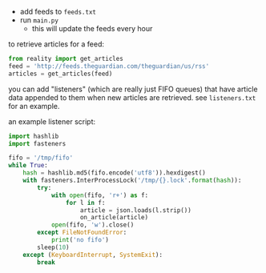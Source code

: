 - add feeds to `feeds.txt`
- run `main.py`
    - this will update the feeds every hour

to retrieve articles for a feed:

```python
from reality import get_articles
feed = 'http://feeds.theguardian.com/theguardian/us/rss'
articles = get_articles(feed)
```

you can add "listeners" (which are really just FIFO queues) that have article data appended to them when new articles are retrieved. see `listeners.txt` for an example.

an example listener script:

```python
import hashlib
import fasteners

fifo = '/tmp/fifo'
while True:
    hash = hashlib.md5(fifo.encode('utf8')).hexdigest()
    with fasteners.InterProcessLock('/tmp/{}.lock'.format(hash)):
        try:
            with open(fifo, 'r+') as f:
                for l in f:
                    article = json.loads(l.strip())
                    on_article(article)
            open(fifo, 'w').close()
        except FileNotFoundError:
            print('no fifo')
        sleep(10)
    except (KeyboardInterrupt, SystemExit):
        break
```